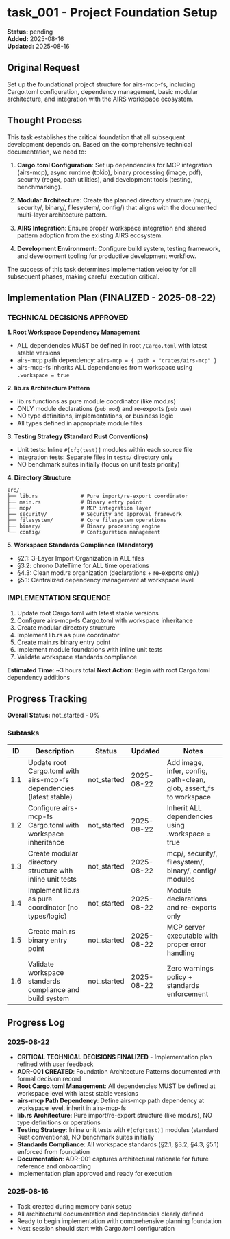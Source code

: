 # task_001 - Project Foundation Setup

**Status:** pending  
**Added:** 2025-08-16  
**Updated:** 2025-08-16

## Original Request
Set up the foundational project structure for airs-mcp-fs, including Cargo.toml configuration, dependency management, basic modular architecture, and integration with the AIRS workspace ecosystem.

## Thought Process
This task establishes the critical foundation that all subsequent development depends on. Based on the comprehensive technical documentation, we need to:

1. **Cargo.toml Configuration**: Set up dependencies for MCP integration (airs-mcp), async runtime (tokio), binary processing (image, pdf), security (regex, path utilities), and development tools (testing, benchmarking).

2. **Modular Architecture**: Create the planned directory structure (mcp/, security/, binary/, filesystem/, config/) that aligns with the documented multi-layer architecture pattern.

3. **AIRS Integration**: Ensure proper workspace integration and shared pattern adoption from the existing AIRS ecosystem.

4. **Development Environment**: Configure build system, testing framework, and development tooling for productive development workflow.

The success of this task determines implementation velocity for all subsequent phases, making careful execution critical.

## Implementation Plan (FINALIZED - 2025-08-22)

### TECHNICAL DECISIONS APPROVED

**1. Root Workspace Dependency Management**
- ALL dependencies MUST be defined in root `/Cargo.toml` with latest stable versions
- airs-mcp path dependency: `airs-mcp = { path = "crates/airs-mcp" }`
- airs-mcp-fs inherits ALL dependencies from workspace using `.workspace = true`

**2. lib.rs Architecture Pattern**
- lib.rs functions as pure module coordinator (like mod.rs)
- ONLY module declarations (`pub mod`) and re-exports (`pub use`)
- NO type definitions, implementations, or business logic
- All types defined in appropriate module files

**3. Testing Strategy (Standard Rust Conventions)**
- Unit tests: Inline `#[cfg(test)]` modules within each source file
- Integration tests: Separate files in `tests/` directory only
- NO benchmark suites initially (focus on unit tests priority)

**4. Directory Structure**
```
src/
├── lib.rs              # Pure import/re-export coordinator
├── main.rs             # Binary entry point
├── mcp/                # MCP integration layer
├── security/           # Security and approval framework  
├── filesystem/         # Core filesystem operations
├── binary/             # Binary processing engine
└── config/             # Configuration management
```

**5. Workspace Standards Compliance (Mandatory)**
- §2.1: 3-Layer Import Organization in ALL files
- §3.2: chrono DateTime<Utc> for ALL time operations
- §4.3: Clean mod.rs organization (declarations + re-exports only)
- §5.1: Centralized dependency management at workspace level

### IMPLEMENTATION SEQUENCE
1. Update root Cargo.toml with latest stable versions
2. Configure airs-mcp-fs Cargo.toml with workspace inheritance
3. Create modular directory structure
4. Implement lib.rs as pure coordinator
5. Create main.rs binary entry point
6. Implement module foundations with inline unit tests
7. Validate workspace standards compliance

**Estimated Time**: ~3 hours total
**Next Action**: Begin with root Cargo.toml dependency additions

## Progress Tracking

**Overall Status:** not_started - 0%

### Subtasks
| ID | Description | Status | Updated | Notes |
|----|-------------|--------|---------|-------|
| 1.1 | Update root Cargo.toml with airs-mcp-fs dependencies (latest stable) | not_started | 2025-08-22 | Add image, infer, config, path-clean, glob, assert_fs to workspace |
| 1.2 | Configure airs-mcp-fs Cargo.toml with workspace inheritance | not_started | 2025-08-22 | Inherit ALL dependencies using .workspace = true |
| 1.3 | Create modular directory structure with inline unit tests | not_started | 2025-08-22 | mcp/, security/, filesystem/, binary/, config/ modules |
| 1.4 | Implement lib.rs as pure coordinator (no types/logic) | not_started | 2025-08-22 | Module declarations and re-exports only |
| 1.5 | Create main.rs binary entry point | not_started | 2025-08-22 | MCP server executable with proper error handling |
| 1.6 | Validate workspace standards compliance and build system | not_started | 2025-08-22 | Zero warnings policy + standards enforcement |

## Progress Log
### 2025-08-22
- **CRITICAL TECHNICAL DECISIONS FINALIZED** - Implementation plan refined with user feedback
- **ADR-001 CREATED**: Foundation Architecture Patterns documented with formal decision record
- **Root Cargo.toml Management**: All dependencies MUST be defined at workspace level with latest stable versions
- **airs-mcp Path Dependency**: Define airs-mcp path dependency at workspace level, inherit in airs-mcp-fs
- **lib.rs Architecture**: Pure import/re-export structure (like mod.rs), NO type definitions or operations
- **Testing Strategy**: Inline unit tests with `#[cfg(test)]` modules (standard Rust conventions), NO benchmark suites initially
- **Standards Compliance**: All workspace standards (§2.1, §3.2, §4.3, §5.1) enforced from foundation
- **Documentation**: ADR-001 captures architectural rationale for future reference and onboarding
- Implementation plan approved and ready for execution

### 2025-08-16
- Task created during memory bank setup
- All architectural documentation and dependencies clearly defined
- Ready to begin implementation with comprehensive planning foundation
- Next session should start with Cargo.toml configuration
